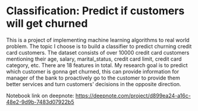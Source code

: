 # Classification: Predict if customers will get churned
This is a project of implementing machine learning algorithms to real world problem. 
The topic I choose is to build a classifier to predict churning credit card customers.
The dataset consists of over 10000 credit card customers mentioning their age, salary, marital_status, credit card limit, credit card category, etc. There are 18 features in total. 
My research goal is to predict which customer is gonna get churned, this can provide information for manager of the bank to proactively go to the customer to provide them better services and turn customers' decisions in the opposite direction.

Notebook link on deepnote: 
https://deepnote.com/project/d899ea24-a16c-48e2-9d9b-7483d07922b5
